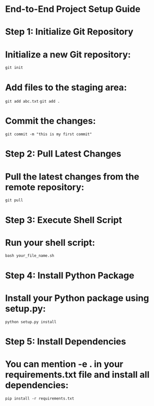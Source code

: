 # End-to-End Project Setup Guide

# Step 1: Initialize Git Repository
# Initialize a new Git repository:

``` git init ```

# Add files to the staging area:

``` git add abc.txt ```
``` git add . ```

# Commit the changes:

``` git commit -m "this is my first commit" ```

# Step 2: Pull Latest Changes
# Pull the latest changes from the remote repository:

``` git pull ```

# Step 3: Execute Shell Script
# Run your shell script:

``` bash your_file_name.sh ```

# Step 4: Install Python Package
# Install your Python package using setup.py:

``` python setup.py install ```

# Step 5: Install Dependencies
# You can mention -e . in your requirements.txt file and install all dependencies:

``` pip install -r requirements.txt ```